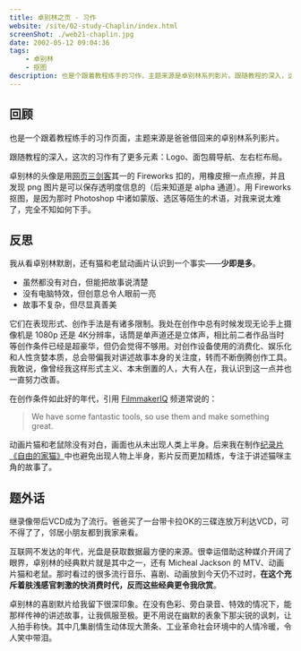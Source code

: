 ```yaml
---
title: 卓别林之页 - 习作
website: /site/02-study-Chaplin/index.html
screenShot: ./web21-chaplin.jpg
date: 2002-05-12 09:04:36
tags:
    - 卓别林
    - 抠图
description: 也是个跟着教程练手的习作，主题来源是卓别林系列影片。跟随教程的深入，这次页面有了更多元素：Logo、面包屑导航、左右栏布局
---
```


## 回顾
也是一个跟着教程练手的习作页面，主题来源是爸爸借回来的卓别林系列影片。

跟随教程的深入，这次的习作有了更多元素：Logo、面包屑导航、左右栏布局。

卓别林的头像是用[网页三剑客](https://baike.baidu.com/item/%E7%BD%91%E9%A1%B5%E4%B8%89%E5%89%91%E5%AE%A2)其一的 Fireworks 扣的，用橡皮擦一点点擦，并且发现 png 图片是可以保存透明度信息的（后来知道是 alpha 通道）。用 Fireworks 抠图，是因为那时 Photoshop 中诸如蒙版、选区等陌生的术语，对我来说太难了，完全不知如何下手。

## 反思
我从看卓别林默剧，还有猫和老鼠动画片认识到一个事实——**少即是多**。

- 虽然都没有对白，但能把故事说清楚
- 没有电脑特效，但创意总令人眼前一亮
- 故事不复杂，但尽显真善美

它们在表现形式、创作手法是有诸多限制。我处在创作中总有时候发现无论手上摄像机是 1080p 还是 4K分辨率，话筒是单声道还是立体声，相比前二者作品当时等创作条件已经是超豪华，但仍会觉得不够用。对创作设备使用的消费化、娱乐化和人性贪婪本质，总会带偏我对讲述故事本身的关注度，转而不断倒腾创作工具。我敢说，像曾经我这样形式主义、本末倒置的人，大有人在，我认识到这一点并也一直努力改善。

在创作条件如此好的年代，引用 [FilmmakerIQ](https://www.youtube.com/channel/UCSFAYalJ2Q7Tm_WmLgetmeg) 频道常说的：

> We have some fantastic tools, so use them and make something great. 

动画片猫和老鼠除没有对白，画面也从未出现人类上半身。后来我在制作[纪录片《自由的家猫》](https://awildpetcat.com)中也避免出现人物上半身，影片反而更加精炼，专注于讲述猫咪主角的故事了。

## 题外话
继录像带后VCD成为了流行。爸爸买了一台带卡拉OK的三碟连放万利达VCD，可不得了了，邻居小朋友都到我家来看。

互联网不发达的年代，光盘是获取数据最方便的来源。很幸运借助这种媒介开阔了眼界，卓别林的经典默片就是其中之一，还有 Micheal Jackson 的 MTV、动画片猫和老鼠。那时看过的很多流行音乐、喜剧、动画放到今天仍不过时，**在这个充斥着肤浅感官刺激的快消费时代，反而这些经典更令我欣赏**。

卓别林的喜剧默片给我留下很深印象。在没有色彩、旁白录音、特效的情况下，能那样传神的讲述故事，让我佩服至极。更不用说在幽默的表象下那尖锐的讽刺，让人拍手称快。其中几集剧情生动体现大萧条、工业革命社会环境中的人情冷暖，令人笑中带泪。
